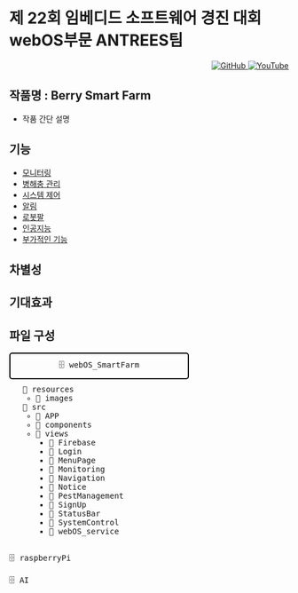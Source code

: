 # 제 22회 임베디드 소프트웨어 경진 대회 webOS부문 ANTREES팀

<div style="text-align: right;">
    <a href="https://github.com/webOS-ANTREES/2024ESWContest_webOS_3002/blob/main/README.md">
        <img src="https://img.shields.io/badge/GitHub-black?style=for-the-badge&logo=github" alt="GitHub">
    </a>
    <a href="https://www.youtube.com/results?search_query=%EB%B9%84%EB%B9%94%EB%8C%80%EC%99%95">
        <img src="https://img.shields.io/badge/YouTube-red?style=for-the-badge&logo=youtube" alt="YouTube">
    </a>
</div>

## 작품명 : Berry Smart Farm

- 작품 간단 설명

## 기능
- [모니터링](https://github.com/webOS-ANTREES/2024ESWContest_webOS_3002)
- [병해충 관리](https://github.com/webOS-ANTREES/2024ESWContest_webOS_3002)
- [시스템 제어](https://github.com/webOS-ANTREES/2024ESWContest_webOS_3002)
- [알림](https://github.com/webOS-ANTREES/2024ESWContest_webOS_3002)
- [로봇팔](https://github.com/webOS-ANTREES/2024ESWContest_webOS_3002)
- [인공지능](https://github.com/webOS-ANTREES/2024ESWContest_webOS_3002)
- [부가적인 기능](https://github.com/webOS-ANTREES/2024ESWContest_webOS_3002)

## 차별성

## 기대효과

## 파일 구성
<div style="font-family: monospace;">
    <div style="display: inline-block; border: 2px solid black; padding: 10px; border-radius: 5px; width: 300px; text-align: center;">
       🗄️ webOS_SmartFarm
    </div>
    <ul style="list-style-type: none; margin-top: 10px;">
        <li>📁 resources
            <ul>
                <li>📁 images</li>
            </ul>
        </li>
        <li>📁 src
            <ul>
                <li>📁 APP</li>
                <li>📁 components</li>
                <li>📁 views
                    <ul>
                        <li>📁 Firebase</li>
                        <li>📁 Login</li>
                        <li>📁 MenuPage</li>
                        <li>📁 Monitoring</li>
                        <li>📁 Navigation</li>
                        <li>📁 Notice</li>
                        <li>📁 PestManagement</li>
                        <li>📁 SignUp</li>
                        <li>📁 StatusBar</li>
                        <li>📁 SystemControl</li>
                        <li>📁 webOS_service</li>
                    </ul>
                </li>
            </ul>
        </li>
    </ul>
    <br> 🗄️ raspberryPi <br>
    <br>🗄️ AI </br>
</div>


